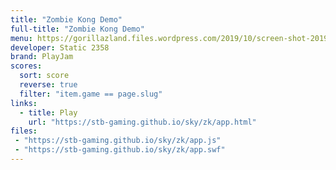 ```yaml
---
title: "Zombie Kong Demo"
full-title: "Zombie Kong Demo"
menu: https://gorillazland.files.wordpress.com/2019/10/screen-shot-2019-10-17-at-3.34.07-pm.png
developer: Static 2358 
brand: PlayJam
scores:
  sort: score
  reverse: true
  filter: "item.game == page.slug"
links:
  - title: Play
    url: "https://stb-gaming.github.io/sky/zk/app.html"
files:
 - "https://stb-gaming.github.io/sky/zk/app.js"
 - "https://stb-gaming.github.io/sky/zk/app.swf"
---
```

